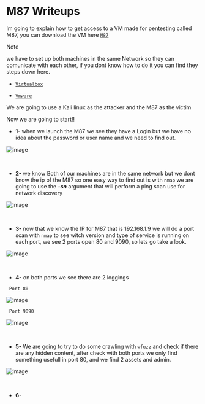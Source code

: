 # M87 Writeups
Im going to explain how to get access to a VM made for pentesting called M87, you can download the VM here <code>[M87](https://www.vulnhub.com/entry/m87-1,595/)</code>

>[!NOTE]
>we have to set up both machines in the same Network so they can comunicate with each other, if you dont know how to do it you can find they steps down here. 

- <code>[Virtualbox](https://github.com/MauricioVigo/Cybersecurity/blob/main/Making%20Nat-Network%20in%20Virtualbox.md)</code>

- <code>[Vmware](https://github.com/MauricioVigo/Cybersecurity/blob/main/Making%20Nat-Network%20in%20Vmware.md)</code>

We are going to use a Kali linux as the attacker and the M87 as the victim

Now we are going to start!!

- **1-** when we launch the M87 we see they have a Login but we have no idea about the password or user name and we need to find out.

![image](https://github.com/MauricioVigo/Cybersecurity/assets/95547003/f2688039-a89b-486b-bc38-cd590b1b5c93)

<br> 

- **2-** we know Both of our machines are in the same network but we dont know the ip of the M87 so one easy way to find out is with <code>nmap</code> we are going to use the ***-sn*** argument that will perform a ping scan use for network discovery

![image](https://github.com/MauricioVigo/Cybersecurity/assets/95547003/c66154ff-2561-4d62-b0f6-06e132cc77c0)

<br> 

- **3-** now that we know the IP for M87 that is 192.168.1.9 we will do a port scan with <code>nmap</code> to see witch version and type of service is running on each port, we see 2 ports open 80 and 9090, so lets go take a look.

![image](https://github.com/MauricioVigo/Cybersecurity/assets/95547003/274db07e-87aa-4df3-b8a4-df3980a2f898)

<br> 

- **4-** on both ports we see there are 2 loggings 

<code> Port 80 </code>

![image](https://github.com/MauricioVigo/Cybersecurity/assets/95547003/4049d0ae-4ba8-4d6d-a29b-1ecb2f0edde9)

<code> Port 9090 </code>

![image](https://github.com/MauricioVigo/Cybersecurity/assets/95547003/5aea1dd4-6bee-4149-9a59-fccb4993e640)

<br>

- **5-** We are going to try to do some crawling with <code>wfuzz</code> and check if there are any hidden content, after check with both ports we only find something usefull in port 80, and we find 2 assets and admin.

![image](https://github.com/MauricioVigo/Cybersecurity/assets/95547003/38e48ccb-442e-4569-801d-7cf0f0f881ca)

<br>

- **6-** 



